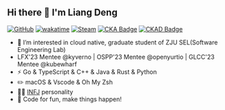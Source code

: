 ## Hi there 👋 I'm Liang Deng

[![GitHub](https://img.shields.io/badge/dynamic/json?logo=github&label=GitHub+Followers&labelColor=282c34&color=181717&query=%24.data.totalSubs&url=https%3A%2F%2Fapi.spencerwoo.com%2Fsubstats%2F%3Fsource%3Dgithub%26queryKey%3DYTGhost&longCache=true)](https://github.com/YTGhost)
[![wakatime](https://wakatime.com/badge/user/552abb88-3494-4f3e-8da5-4112560ce3b7.svg)](https://wakatime.com/@552abb88-3494-4f3e-8da5-4112560ce3b7)
[![Steam](https://img.shields.io/badge/dynamic/json?url=https%3A%2F%2Fapi.swo.moe%2Fstats%2Fsteamgames%2F76561198097035806&query=count&color=0b1a37&label=Steam&labelColor=134375&logo=steam&suffix=+games&cacheSeconds=3600)](https://steamcommunity.com/profiles/76561198097035806)
[![CKA Badge](https://img.shields.io/badge/-Certified_Kubernetes_Administrator-326CE5?style=flat&logo=kubernetes&logoColor=white&link=https://www.credly.com/badges/06ed13d2-0f5a-42f6-9944-35eaec9cc846/public_url)](https://www.credly.com/badges/06ed13d2-0f5a-42f6-9944-35eaec9cc846/public_url)
[![CKAD Badge](https://img.shields.io/badge/-Certified_Kubernetes_Application_Developer-326CE5?style=flat&logo=kubernetes&logoColor=white&link=https://www.credly.com/badges/93a50c4c-0659-41e7-a54f-384e3d686468/public_url)](https://www.credly.com/badges/93a50c4c-0659-41e7-a54f-384e3d686468/public_url)


<!-- [<img align="right" width="50%" src="https://github-readme-stats-q35o.vercel.app/api?username=YTGhost&count_private=true&show_icons=true">](https://github.com/YTGhost/github-readme-stats) -->

- 👀 I’m interested in cloud native, graduate student of ZJU SEL(Software Engineering Lab)
- LFX'23 Mentee @kyverno | OSPP'23 Mentee @openyurtio | GLCC'23 Mentee @kubewharf
- ⚡ Go & TypeScript & C++ & Java & Rust & Python
- ✏️ macOS & Vscode & Oh My Zsh 
- 👨‍🔬 [INFJ](https://www.16personalities.com/infj-personality) personality
- 💬 Code for fun, make things happen!

<!-- <h6>* Badges by <a href="https://github.com/spencerwooo/Substats" target="_blank">Substats</a>. Card by <a href="https://github-readme-stats.vercel.app/" target="_blank">GitHub Readme Stats</a>.</h6> -->
